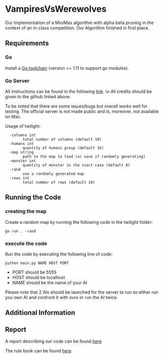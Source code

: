 # VampiresVsWerewolves
Our Implementation of a MiniMax algorithm with alpha beta pruning in the context of an in-class competition. Our Algorithm finished in first place.

## Requirements

### Go

Install a [Go toolchain](https://go.dev) (version >= 1.11 to support go modules).

### Go Server

All instructions can be found in the following [link](https://github.com/langorou/twilight). \n
All credits should be given to the github linked above.

To be noted that there are some issues/bugs but overall works well for testing. 
The official server is not made public and is, moreover, not available on Mac.

Usage of twilight:

```
  -columns int
    	total number of columns (default 10)
  -humans int
    	quantity of humans group (default 16)
  -map string
    	path to the map to load (or save if randomly generating)
  -monster int
    	quantity of monster in the start case (default 8)
  -rand
    	use a randomly generated map
  -rows int
    	total number of rows (default 10)
```

## Running the Code

### creating the map

Create a random map by running the following code in the twilight folder:

```
go run . -rand
```

### execute the code

Run the code by executing the following line of code:

```
python main.py NAME HOST PORT
```

- PORT should be 5555
- HOST should be localhost
- NAME should be the name of your AI

Please note that 2 AIs should be launched for the server to run so either run you own AI and confront it with ours or run the AI twice.

## Additional Information

## Report

A report describing our code can be found [here](https://github.com/shawn-lab-ml/VampiresVsWerewolves/tree/main/report/ZCSN_report)

The rule book can be found [here](https://github.com/shawn-lab-ml/VampiresVsWerewolves/tree/main/report/ProjectV10.pdf)
